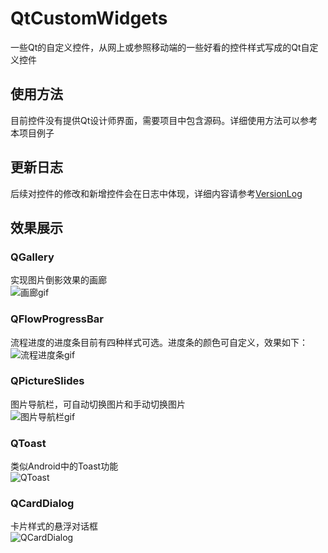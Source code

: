# QtCustomWidgets
一些Qt的自定义控件，从网上或参照移动端的一些好看的控件样式写成的Qt自定义控件<br>
## 使用方法
目前控件没有提供Qt设计师界面，需要项目中包含源码。详细使用方法可以参考本项目例子
## 更新日志
后续对控件的修改和新增控件会在日志中体现，详细内容请参考[VersionLog](https://github.com/LnJan/QtCustomWidgets/blob/master/VersionLog.md)
## 效果展示
### QGallery
实现图片倒影效果的画廊<br>
![画廊gif](https://github.com/LnJan/QtCustomWidgets/blob/master/ScreenShorts/QGallery.gif)
### QFlowProgressBar
流程进度的进度条目前有四种样式可选。进度条的颜色可自定义，效果如下：<br>
![流程进度条gif](https://github.com/LnJan/QtCustomWidgets/blob/master/ScreenShorts/FlowProgress.gif)
### QPictureSlides
图片导航栏，可自动切换图片和手动切换图片<br>
![图片导航栏gif](https://github.com/LnJan/QtCustomWidgets/blob/master/ScreenShorts/Sildes.gif)
### QToast
类似Android中的Toast功能<br>
![QToast](https://github.com/LnJan/QtCustomWidgets/blob/master/ScreenShorts/Toast.gif)
### QCardDialog
卡片样式的悬浮对话框<br>
![QCardDialog](https://github.com/LnJan/QtCustomWidgets/blob/master/ScreenShorts/QCard.gif)
